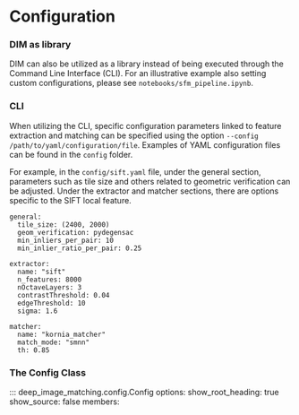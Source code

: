 # Configuration

### DIM as library

DIM can also be utilized as a library instead of being executed through the Command Line Interface (CLI). For an illustrative example also setting custom configurations, please see `notebooks/sfm_pipeline.ipynb`.

### CLI

When utilizing the CLI, specific configuration parameters linked to feature extraction and matching can be specified using the option `--config /path/to/yaml/configuration/file`. Examples of YAML configuration files can be found in the `config` folder.

For example, in the `config/sift.yaml` file, under the general section, parameters such as tile size and others related to geometric verification can be adjusted. Under the extractor and matcher sections, there are options specific to the SIFT local feature.

```
general:
  tile_size: (2400, 2000)
  geom_verification: pydegensac
  min_inliers_per_pair: 10
  min_inlier_ratio_per_pair: 0.25

extractor:
  name: "sift"
  n_features: 8000
  nOctaveLayers: 3
  contrastThreshold: 0.04
  edgeThreshold: 10
  sigma: 1.6

matcher:
  name: "kornia_matcher"
  match_mode: "smnn"
  th: 0.85
```

### The Config Class

::: deep_image_matching.config.Config
    options:
      show_root_heading: true
      show_source: false
      members:

